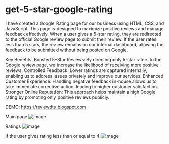 # get-5-star-google-rating
I have created a Google Rating page for our business using HTML, CSS, and JavaScript. This page is designed to maximize positive reviews and manage feedback effectively. When a user gives a 5-star rating, they are redirected to the official Google review page to submit their review. If the user rates less than 5 stars, the review remains on our internal dashboard, allowing the feedback to be submitted without being posted on Google.

Key Benefits:
Boosted 5-Star Reviews: By directing only 5-star raters to the Google review page, we increase the likelihood of receiving more positive reviews.
Controlled Feedback: Lower ratings are captured internally, enabling us to address issues privately and improve our services.
Enhanced Customer Experience: Handling negative feedback in-house allows us to take immediate corrective action, leading to higher customer satisfaction.
Stronger Online Reputation: This approach helps maintain a high Google rating by promoting only positive reviews publicly.


DEMO: https://reviewdts.blogspot.com

Main page
![image](https://github.com/user-attachments/assets/99f5ec96-6cdf-4007-ba2d-a1aa69d92291)


Ratings
![image](https://github.com/user-attachments/assets/ca832ed5-9b13-4297-93e8-be84e2c52b05)


If the user gives rating less than or equal to 4
![image](https://github.com/user-attachments/assets/b89e326e-4592-40ae-830e-a4c997adcbc5)

